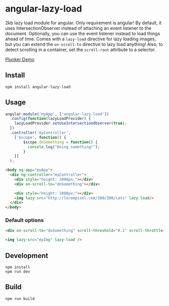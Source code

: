 # angular-lazy-load
2kb lazy load module for angular. Only requirement is angular! By default, it uses IntersectionObserver instead of attaching an event listener to the document. Optionally, you can use the event listener instead to load things ahead of time. Comes with a `lazy-load` directive for lazy loading images, but you can extend the `on-scroll-to` directive to lazy load anything! Also, to detect scrolling in a container, set the `scroll-root` attribute to a selector.

[Plunker Demo](https://embed.plnkr.co/q9Zm5IpRd4fpiY83DZIm/)

## Install
```
npm install angular-lazy-load
```

## Usage
```javascript
angular.module('myApp', ['angular-lazy-load'])
  .config(function(lazyLoadProvider) {
    lazyLoadProvider.setUseIntersectionObserver(true);
  })
  .controller('myController',
    ['$scope', function() {
        $scope.doSomething = function() {
          console.log("Doing something!");
        }
    }]
  );
```

```html
<body ng-app="myApp">
  <div ng-controller="myController">
    <div style="height: 1000px;"></div>
    <div on-scroll-to="doSomething"></div>

    <div style="height: 1000px;"></div>
    <img lazy-src="http://lorempixel.com/300/300/cats" lazy-load/>
  </div>
</body>
```

### Default options
```html
<div on-scroll-to="doSomething" scroll-threshold="0.1" scroll-throttle="20" scroll-unobserve="true" scroll-root="null" scroll-root-margin="0px" scroll-offset="0" use-io="true" scroll-observe="true"></div>

<img lazy-src="myImg" lazy-load />
```

## Development
```
npm install
npm run dev
```

## Build
```
npm run build
```

